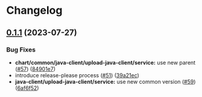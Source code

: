 # Changelog

## [0.1.1](https://github.com/carbynestack/castor/compare/upload-java-client-v0.1.0...upload-java-client-v0.1.1) (2023-07-27)


### Bug Fixes

* **chart/common/java-client/upload-java-client/service:** use new parent ([#57](https://github.com/carbynestack/castor/issues/57)) ([84901e7](https://github.com/carbynestack/castor/commit/84901e7c93b50b90db8992b80e605f9adfc24c54))
* introduce release-please process ([#51](https://github.com/carbynestack/castor/issues/51)) ([39a21ec](https://github.com/carbynestack/castor/commit/39a21ec78c2122bcd4a86fcc8bf6966a0007c285))
* **java-client/upload-java-client/service:** use new common version ([#59](https://github.com/carbynestack/castor/issues/59)) ([6af6f52](https://github.com/carbynestack/castor/commit/6af6f525a1d0cbb6f26d63cfa25a03f2fa029a22))
